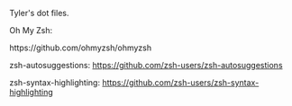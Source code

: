 Tyler's dot files.

Oh My Zsh:
<p>https://github.com/ohmyzsh/ohmyzsh

zsh-autosuggestions:
https://github.com/zsh-users/zsh-autosuggestions

zsh-syntax-highlighting:
https://github.com/zsh-users/zsh-syntax-highlighting

